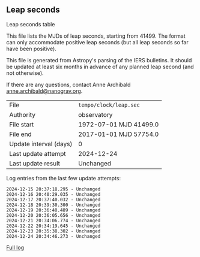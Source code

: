 
## Leap seconds

Leap seconds table

This file lists the MJDs of leap seconds, starting from 41499.
The format can only accommodate positive leap seconds (but all
leap seconds so far have been positive).

This file is generated from Astropy's parsing of the IERS
bulletins. It should be updated at least six months in advance
of any planned leap second (and not otherwise).

If there are any questions, contact Anne Archibald
<anne.archibald@nanograv.org>.

|     |     |
|:--- |:--- |
| File | `tempo/clock/leap.sec` |
| Authority | observatory |
| File start | 1972-07-01 MJD 41499.0 |
| File end | 2017-01-01 MJD 57754.0 |
| Update interval (days) | 0 |
| Last update attempt | 2024-12-24 |
| Last update result | Unchanged |

Log entries from the last few update attempts:
```
2024-12-15 20:37:18.295 - Unchanged
2024-12-16 20:40:29.035 - Unchanged
2024-12-17 20:37:40.032 - Unchanged
2024-12-18 20:39:30.300 - Unchanged
2024-12-19 20:36:40.489 - Unchanged
2024-12-20 20:36:05.656 - Unchanged
2024-12-21 20:34:06.774 - Unchanged
2024-12-22 20:34:19.645 - Unchanged
2024-12-23 20:35:38.302 - Unchanged
2024-12-24 20:34:46.273 - Unchanged
```
[Full log](https://raw.githubusercontent.com/ipta/pulsar-clock-corrections/main/log/tempo/clock/leap.sec.log)
